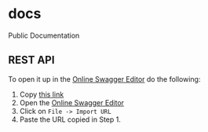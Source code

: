 # docs
Public Documentation

## REST API
To open it up in the [Online Swagger Editor](http://editor.swagger.io/) do the
following:

1. Copy [this link](https://raw.githubusercontent.com/SysworldServiciosSA/docs/master/api.swagger.yml)
2. Open the [Online Swagger Editor](http://editor.swagger.io/)
3. Click on `File -> Import URL`
4. Paste the URL copied in Step 1.
